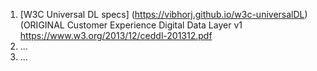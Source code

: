 

1. [W3C Universal DL specs] (https://vibhorj.github.io/w3c-universalDL)
(ORIGINAL Customer Experience Digital Data Layer v1 https://www.w3.org/2013/12/ceddl-201312.pdf
2. ...
3. ...
